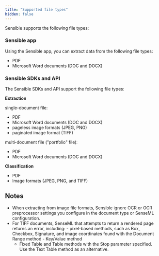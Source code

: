 ```yaml
---
title: "Supported file types"
hidden: false
---
```


Sensible supports the following file types:

### Sensible app

Using the Sensible app, you can extract data from the following file types:

- PDF
- Microsoft Word documents (DOC and DOCX)

### Sensible SDKs and API

The Sensible SDKs and API support the following file types:

**Extraction**

single-document file:

- PDF
- Microsoft Word documents (DOC and DOCX)
- pageless image formats (JPEG, PNG)
- paginated image format (TIFF)

multi-document file ("portfolio" file):

- PDF
- Microsoft Word documents (DOC and DOCX)

**Classification**

- PDF
- Image formats (JPEG, PNG, and TIFF)

## Notes

- When extracting from image file formats, Sensible ignore OCR or OCR preprocessor settings you configure in the document type or SenseML configuration.
- For TIFF documents, SenseML that attempts to return a rendered page returns an error, including:
        - pixel-based methods, such as Box, Checkbox, Signature, and image coordinates found with the Document Range method
              - Key/Value method
     - Fixed Table and Table methods with the Stop parameter specified. Use the Text Table method as an alternative.


